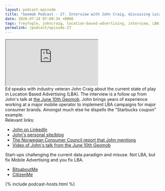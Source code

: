 ```yaml
--- 
layout: podcast-episode
title: "Geomob Podcast - 27. Interview with John Craig, discussing Location Based Advertising"
date: 2020-07-24 07:09:34 +0000
tags: freyfogle, johncraig, location-based-advertising, interview, LBA
permalink: /podcast/episode-27
---
```


<iframe class="castos-iframe-player" src="https://5e2e9055a029d5-78101471.castos.com/player/219505"></iframe>

<div class="pt20">
Ed speaks with industry veteran John Craig about the current state of play in Location Based Advertising (LBA). The interview is a follow up from John's talk at <a href="/post/june-10th-2020-geomob-details">the June 10th Geomob</a>. John brings years of experience working at a major mobile operator to implement LBA campaigns for major consumer brands. Amongst much else he dispells the "Starbucks coupon" example.
</div>

<div class="pt20">
  Relevant links:
  <ul>
    <li class="pt10"><a href="https://www.linkedin.com/in/johncraigh/">John on LinkedIn</a></li>
    <li class="pt10"><a href="https://glenevis.com">John's personal site/blog</a></li>
    <li class="pt10"><a href="https://fil.forbrukerradet.no/wp-content/uploads/2020/01/2020-01-14-out-of-control-final-version.pdf">The Norwegian Consumer Council report that John mentions</a></li>
    <li class="pt10"><a href="https://www.youtube.com/watch?v=CadXUr1-yqU">Video of John's talk from the June 10th Geomob</a></li>
   </ul>
   Start-ups challenging the current data paradigm and misuse. 
   Not LBA, but fix Mobile Advertising and you fix LBA. 
   <ul>
    <li class="pt10"><a href="https://bitsabout.me/en/">BitsaboutMe</a></li>
    <li class="pt10"><a href="https://www.citizenme.com">CitizenMe</a></li>
  </ul>
</div>

{% include podcast-hosts.html %}












